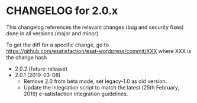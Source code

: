 CHANGELOG for 2.0.x
===================

This changelog references the relevant changes (bug and security fixes) done
in all versions (major and minor)

To get the diff for a specific change, go to https://github.com/esatisfaction/esat-wordpress/commit/XXX where
XXX is the change hash

* 2.0.2 (future-release)
* 2.0.1 (2019-03-08)
  * Remove 2.0 from beta mode, set legacy-1.0 as old version.
  * Update the integration script to match the latest (25th February, 2019) e-satisfaction integration guidelines.
